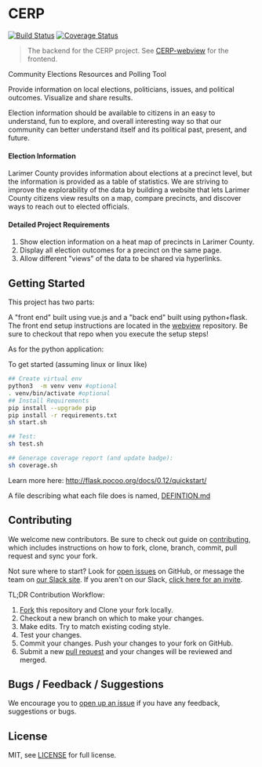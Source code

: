 # CERP

[![Build Status](https://travis-ci.org/CodeForFoco/CERP-backend.svg?branch=master)](https://travis-ci.org/CodeForFoco/CERP-backend)
[![Coverage Status](https://coveralls.io/repos/github/CodeForFoco/CERP-backend/badge.svg)](https://coveralls.io/github/CodeForFoco/CERP-backend)

> The backend for the CERP project.
> See [CERP-webview][webview] for the frontend.

Community Elections Resources and Polling Tool

Provide information on local elections, politicians, issues, and political outcomes. Visualize and share results.

Election information should be available to citizens in an easy to understand, fun to explore, and overall interesting way so that our community can better understand itself and its political past, present, and future.

#### Election Information

Larimer County provides information about elections at a precinct level, but the information is provided as a table of statistics. We are striving to improve the explorability of the data by building a website that lets Larimer County citizens view results on a map, compare precincts, and discover ways to reach out to elected officials.

#### Detailed Project Requirements

1. Show election information on a heat map of precincts in Larimer County.
2. Display all election outcomes for a precinct on the same page.
3. Allow different "views" of the data to be shared via hyperlinks.

## Getting Started


This project has two parts:

A "front end" built using vue.js and a "back end" built using python+flask. The front end setup instructions are located in the [webview][webview] repository.  Be sure to checkout that repo when you execute the setup steps!

As for the python application:

To get started (assuming linux or linux like)

``` bash
## Create virtual env
python3  -m venv venv #optional
. venv/bin/activate #optional
## Install Requirements
pip install --upgrade pip
pip install -r requirements.txt
sh start.sh

## Test:
sh test.sh

## Generage coverage report (and update badge):
sh coverage.sh
```

Learn more here: http://flask.pocoo.org/docs/0.12/quickstart/

A file describing what each file does is named, [DEFINTION.md](DEFINTION.md)

## Contributing

We welcome new contributors.  Be sure to check out guide on [contributing][contributing], which includes instructions on how to fork, clone, branch, commit, pull request and sync your fork.

Not sure where to start? Look for [open issues][githubissue] on GitHub, or message the team on [our Slack site][slack]. If you aren't on our Slack, [click here for an invite][slackinvite].

TL;DR Contribution Workflow:

1. [Fork][fork] this repository and Clone your fork locally.
1. Checkout a new branch on which to make your changes.
1. Make edits. Try to match existing coding style.
1. Test your changes.
1. Commit your changes. Push your changes to your fork on GitHub.
1. Submit a new [pull request][pullrequest] and your changes will be reviewed and merged.


## Bugs / Feedback / Suggestions

We encourage you to [open up an issue][newissue] if you have any feedback, suggestions or bugs.

## License

MIT, see [LICENSE](/LICENSE) for full license.

[slack]: https://codeforfoco.slack.com/
[slackinvite]: https://codeforfocoslack.herokuapp.com
[fork]: https://help.github.com/articles/fork-a-repo/
[forkthisrepo]: https://github.com/CodeForFoco/CERP-backend#fork-destination-box
[contributing]: https://github.com/CodeForFoco/org/blob/master/CONTRIBUTING.md
[githubissue]: https://github.com/CodeForFoco/CERP-backend/issues
[newissue]: https://github.com/CodeForFoco/CERP-backend/issues/new
[pullrequest]: https://github.com/CodeForFoco/CERP-backend/pulls
[webview]: https://github.com/CodeForFoco/CERP-webview
